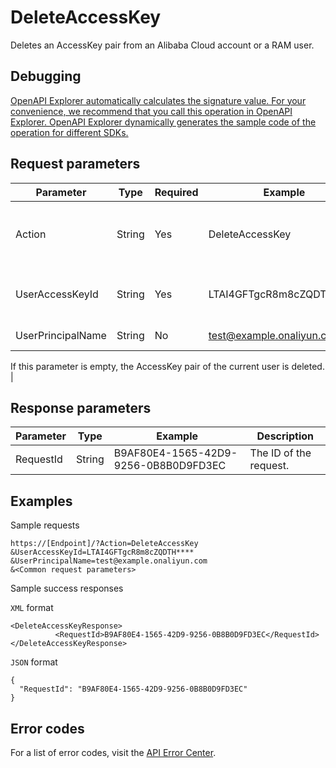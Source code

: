 # DeleteAccessKey

Deletes an AccessKey pair from an Alibaba Cloud account or a RAM user.

## Debugging

[OpenAPI Explorer automatically calculates the signature value. For your convenience, we recommend that you call this operation in OpenAPI Explorer. OpenAPI Explorer dynamically generates the sample code of the operation for different SDKs.](https://api.aliyun.com/#product=Ims&api=DeleteAccessKey&type=RPC&version=2019-08-15)

## Request parameters

|Parameter|Type|Required|Example|Description|
|---------|----|--------|-------|-----------|
|Action|String|Yes|DeleteAccessKey|The operation that you want to perform. Set the value to DeleteAccessKey. |
|UserAccessKeyId|String|Yes|LTAI4GFTgcR8m8cZQDTH\*\*\*\*|The ID of the AccessKey pair that you want to delete. |
|UserPrincipalName|String|No|test@example.onaliyun.com|The logon name of the RAM user.

 If this parameter is empty, the AccessKey pair of the current user is deleted. |

## Response parameters

|Parameter|Type|Example|Description|
|---------|----|-------|-----------|
|RequestId|String|B9AF80E4-1565-42D9-9256-0B8B0D9FD3EC|The ID of the request. |

## Examples

Sample requests

```
https://[Endpoint]/?Action=DeleteAccessKey
&UserAccessKeyId=LTAI4GFTgcR8m8cZQDTH****
&UserPrincipalName=test@example.onaliyun.com
&<Common request parameters>
```

Sample success responses

`XML` format

```
<DeleteAccessKeyResponse>
          <RequestId>B9AF80E4-1565-42D9-9256-0B8B0D9FD3EC</RequestId>
</DeleteAccessKeyResponse>
```

`JSON` format

```
{
  "RequestId": "B9AF80E4-1565-42D9-9256-0B8B0D9FD3EC"
}
```

## Error codes

For a list of error codes, visit the [API Error Center](https://error-center.alibabacloud.com/status/product/Ims).

